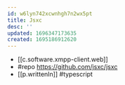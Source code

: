 ```yaml
---
id: w6lyn742xcwnhgh7n2wx5pt
title: Jsxc
desc: ''
updated: 1696347173635
created: 1695186912620
---
```


- [[c.software.xmpp-client.web]]
- #repo https://github.com/jsxc/jsxc
- [[p.writtenIn]] #typescript